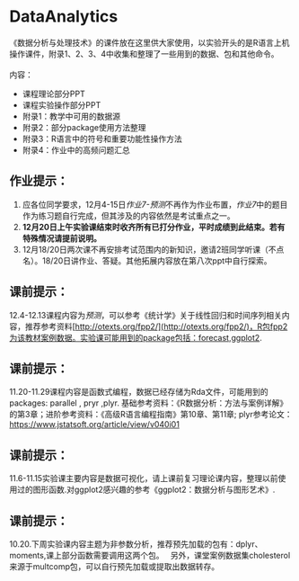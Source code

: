 # DataAnalytics
《数据分析与处理技术》的课件放在这里供大家使用，以实验开头的是R语言上机操作课件，附录1、2、3、4中收集和整理了一些用到的数据、包和其他命令。  
   
内容：  
- 课程理论部分PPT  
- 课程实验操作部分PPT   
- 附录1：教学中可用的数据源  
- 附录2：部分package使用方法整理  
- 附录3：R语言中的符号和重要功能性操作方法    
- 附录4：作业中的高频问题汇总 

## 作业提示： 
1. 应各位同学要求，12月4-15日*作业7-预测*不再作为作业布置，*作业7*中的题目作为练习题自行完成，但其涉及的内容依然是考试重点之一。
1. **12月20日上午实验课结束时收齐所有已打分作业，平时成绩到此结束。若有特殊情况请提前说明。**
2. 12月18/20日两次课不再安排考试范围内的新知识，邀请2班同学听课（不点名）。18/20日讲作业、答疑。其他拓展内容放在第八次ppt中自行探索。 
 
## 课前提示：

12.4-12.13课程内容为*预测*，可以参考《统计学》关于线性回归和时间序列相关内容，推荐参考资料[http://otexts.org/fpp2/](http://otexts.org/fpp2/)，R包fpp2为该教材案例数据。实验课可能用到的package包括：forecast,ggplot2.

## 课前提示： 
11.20-11.29课程内容是函数式编程，数据已经存储为Rda文件，可能用到的packages: parallel , pryr ,plyr. 基础参考资料：《R数据分析：方法与案例详解》的第3章；进阶参考资料：《高级R语言编程指南》第10章、第11章; plyr参考论文：https://www.jstatsoft.org/article/view/v040i01

## 课前提示：
11.6-11.15实验课主要内容是数据可视化，请上课前复习理论课内容，整理以前使用过的图形函数.对ggplot2感兴趣的参考《ggplot2：数据分析与图形艺术》.

## 课前提示：
10.20.下周实验课内容主题为非参数分析，推荐预先加载的包有：dplyr、moments,课上部分函数需要调用这两个包。  
另外，课堂案例数据集cholesterol来源于multcomp包，可以自行预先加载或提取出数据转存。

